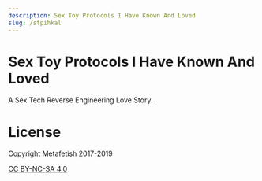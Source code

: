 ```yaml
---
description: Sex Toy Protocols I Have Known And Loved
slug: /stpihkal
---
```

# Sex Toy Protocols I Have Known And Loved

A Sex Tech Reverse Engineering Love Story.

# License

Copyright Metafetish 2017-2019

[CC BY-NC-SA 4.0](https://creativecommons.org/licenses/by-nc-sa/4.0/)

